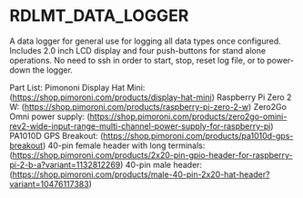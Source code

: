 # RDLMT_DATA_LOGGER
A data logger for general use for logging all data types once configured.  Includes 2.0 inch LCD display and four push-buttons for stand alone operations. No need to ssh in order to start, stop, reset log file, or to power-down the logger.

Part List:
Pimononi Display Hat Mini: (https://shop.pimoroni.com/products/display-hat-mini)
Raspberry Pi Zero 2 W: (https://shop.pimoroni.com/products/raspberry-pi-zero-2-w)
Zero2Go Omni power supply: (https://shop.pimoroni.com/products/zero2go-omini-rev2-wide-input-range-multi-channel-power-supply-for-raspberry-pi)
PA1010D GPS Breakout: (https://shop.pimoroni.com/products/pa1010d-gps-breakout)
40-pin female header with long terminals: (https://shop.pimoroni.com/products/2x20-pin-gpio-header-for-raspberry-pi-2-b-a?variant=1132812269)
40-pin male header: (https://shop.pimoroni.com/products/male-40-pin-2x20-hat-header?variant=10476117383)
